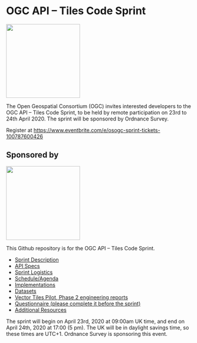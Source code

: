 # OGC API – Tiles Code Sprint

[<img src="http://www.opengeospatial.org/pub/www/files/OGC_Logo_2D_Blue_x_0_0.png" width="200"/>](https://www.opengeospatial.org)

The Open Geospatial Consortium (OGC) invites interested developers to the OGC API – Tiles Code Sprint, to be held by remote participation on 23rd to 24th April 2020. The sprint will be sponsored by Ordnance Survey.

Register at https://www.eventbrite.com/e/osogc-sprint-tickets-100787600426

## Sponsored by
[<img src="https://www.ordnancesurvey.co.uk/blog/wp-content/uploads/2018/08/os-logo.png" width="200"/>](https://www.ordnancesurvey.co.uk/s)


This Github repository is for the OGC API – Tiles Code Sprint.

* [Sprint Description](./about.adoc)
* [API Specs](./specs.adoc)
* [Sprint Logistics](./logistics.adoc)
* [Schedule/Agenda](./agenda.adoc)
* [Implementations](./implementations.adoc)
* [Datasets](./Shared_Datasets/README.md)
* [Vector Tiles Pilot, Phase 2 engineering reports](./vtp2reports.adoc)
* [Questionnaire (please complete it before the sprint)](https://docs.google.com/forms/d/1_PwM5eUuhuMB7yCxuHVWZ660VE7Alti4QM7VR6CUlDE)
* [Additional Resources](./additionalResources.adoc)

The sprint will begin on April 23rd, 2020 at 09:00am UK time, and end on April 24th, 2020 at 17:00 (5 pm). The UK will be in daylight savings time, so these times are UTC+1. Ordnance Survey is sponsoring this event.
